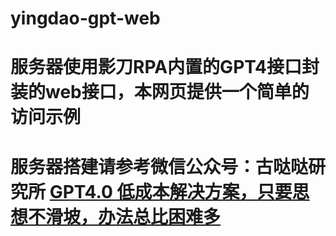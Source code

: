 # yingdao-gpt-web
# 服务器使用影刀RPA内置的GPT4接口封装的web接口，本网页提供一个简单的访问示例
# 服务器搭建请参考微信公众号：古哒哒研究所 <a href="https://mp.weixin.qq.com/s?__biz=MzIxMjY3MzgyMw==&mid=2247484694&idx=1&sn=468edff97c1765ddc4e48e45ab70b426&chksm=97433166a034b870316c9bb2caf0151b5650c93b761e0728d47af431f35f81c0082bd81d3ced&token=1181959480&lang=zh_CN#rd">GPT4.0 低成本解决方案，只要思想不滑坡，办法总比困难多</a>
